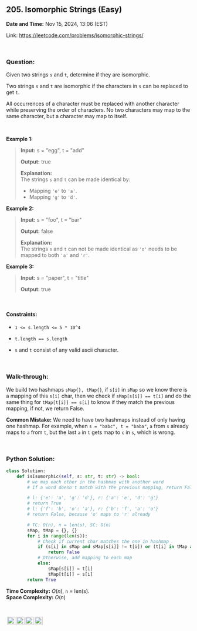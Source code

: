## 205. Isomorphic Strings (Easy)
**Date and Time:** Nov 15, 2024, 13:06 (EST)

Link: https://leetcode.com/problems/isomorphic-strings/

<br>

### Question:
Given two strings `s` and `t`, determine if they are isomorphic.

Two strings `s` and `t` are isomorphic if the characters in `s` can be replaced to get `t`.

All occurrences of a character must be replaced with another character while preserving the order of characters. No two characters may map to the same character, but a character may map to itself.

<br>

**Example 1:**
> **Input:** s = "egg", t = "add"
> 
> **Output:** true
>
> **Explanation:** <br>
> The strings `s` and `t` can be made identical by:
> * Mapping `'e'` to `'a'`.
> * Mapping `'g'` to `'d'`.

**Example 2:**
> **Input:** s = "foo", t = "bar"
> 
> **Output:** false
>
> **Explanation:** <br>
> The strings `s` and `t` can not be made identical as `'o'` needs to be mapped to both `'a'` and `'r'`.

**Example 3:**
> **Input:** s = "paper", t = "title"
> 
> **Output:** true

<br>

#### Constraints:
* `1 <= s.length <= 5 * 10^4`

* `t.length == s.length`

* `s` and `t` consist of any valid ascii character.

<br>

### Walk-through: 
We build two hashmaps `sMap{}, tMap{}`, if `s[i]` in `sMap` so we know there is a mapping of this `s[i]` char, then we check if `sMap[s[i]] == t[i]` and do the same thing for `tMap[t[i]] == s[i]` to know if they match the previous mapping, if not, we return False.

**Common Mistake:** We need to have two hashmaps instead of only having one hashmap. For example, when `s = "babc", t = "baba"`, `a` from `s` already maps to `a` from `t`, but the last `a` in `t` gets map to `c` in `s`, which is wrong.

<br>

### Python Solution:
```python
class Solution:
    def isIsomorphic(self, s: str, t: str) -> bool:
        # we map each other in the hashmap with another word
        # If a word doesn't match with the previous mapping, return False

        # l: {'e': 'a', 'g': 'd'}, r: {'a': 'e', 'd': 'g'}
        # return True
        # l: {'f': 'b', 'o': 'a'}, r: {'b': 'f', 'a': 'o'}
        # return False, because 'o' maps to 'r' already

        # TC: O(n), n = len(s), SC: O(n)
        sMap, tMap = {}, {}
        for i in range(len(s)):
            # Check if current char matches the one in hashmap
            if (s[i] in sMap and sMap[s[i]] != t[i]) or (t[i] in tMap and tMap[t[i]] != s[i]):
                return False
            # Otherwise, add mapping to each map
            else:
                sMap[s[i]] = t[i]
                tMap[t[i]] = s[i]
        return True
```
**Time Complexity:** $O(n)$, `n` = len(s). <br>
**Space Complexity:** $O(n)$

<br>

<img style="height:22px!important;margin-left:3px;vertical-align:text-bottom;" src="https://mirrors.creativecommons.org/presskit/icons/cc.svg?ref=chooser-v1" alt="CC BY-NC-SA" title="CC BY-NC-SA"><img style="height:22px!important;margin-left:3px;vertical-align:text-bottom;" src="https://mirrors.creativecommons.org/presskit/icons/by.svg?ref=chooser-v1" alt="BY: credit must be given to the creator" title="BY: credit must be given to the creator"><img style="height:22px!important;margin-left:3px;vertical-align:text-bottom;" src="https://mirrors.creativecommons.org/presskit/icons/nc.svg?ref=chooser-v1" alt="NC: Only noncommercial uses of the work are permitted" title="NC: Only noncommercial uses of the work are permitted"><img style="height:22px!important;margin-left:3px;vertical-align:text-bottom;" src="https://mirrors.creativecommons.org/presskit/icons/sa.svg?ref=chooser-v1" alt="SA: Adaptations must be shared under the same terms" title="SA: Adaptations must be shared under the same terms">